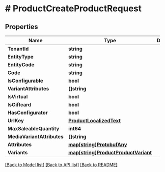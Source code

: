 # # ProductCreateProductRequest


## Properties 


Name | Type | Description | Notes
------------ | ------------- | ------------- | -------------
**TenantId**| **string** |   | [optional]
**EntityType**| **string** |   | [optional]
**EntityCode**| **string** |   | [optional]
**Code**| **string** |   | [optional]
**IsConfigurable**| **bool** |   | [optional]
**VariantAttributes**| **[]string** |   | [optional]
**IsVirtual**| **bool** |   | [optional]
**IsGiftcard**| **bool** |   | [optional]
**HasConfigurator**| **bool** |   | [optional]
**UrlKey**| [**ProductLocalizedText**](ProductLocalizedText.md) |   | [optional]
**MaxSaleableQuantity**| **int64** |   | [optional]
**MediaVariantAttributes**| **[]string** |   | [optional]
**Attributes**| [**map[string]ProtobufAny**](ProtobufAny.md) |   | [optional]
**Variants**| [**map[string]ProductProductVariant**](ProductProductVariant.md) |   | [optional]


[[Back to Model list]](../../README.md#models) [[Back to API list]](../../README.md#endpoints) [[Back to README]](../../README.md)

